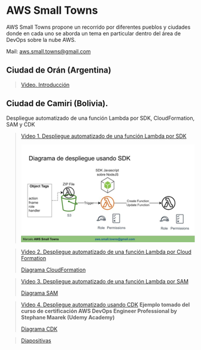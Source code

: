 # AWS Small Towns
AWS Small Towns propone un recorrido por diferentes pueblos y ciudades donde en cada
uno se aborda un tema en particular dentro del área de DevOps sobre la nube AWS.

Mail: aws.small.towns@gmail.com

## Ciudad de Orán (Argentina)
>[Video. Introducción](https://www.youtube.com/watch?v=pv1BbjcRCQg)


## Ciudad de Camiri (Bolivia). 
Despliegue automatizado de una función Lambda por SDK, CloudFormation, SAM y CDK

>[Video 1. Despliegue automatizado de una función Lambda por SDK](https://www.youtube.com/watch?v=vXDYGPaHJWI)
>
>![Diagrama SDK](images/sdk.jpg)

>[Video 2. Despliegue automatizado de una función Lambda por Cloud Formation](https://www.youtube.com/watch?v=5Ze6Y1rCvGc)
>
>[Diagrama CloudFormation](images/cloudformation.jpg)

>[Video 3. Despliegue automatizado de una función Lambda por SAM](https://www.youtube.com/watch?v=sdJmfO6au_U)
>
>[Diagrama SAM](images/sam.jpg)

>[Video 4. Despliegue automatizado usando CDK](https://www.youtube.com/watch?v=HVZjEu3zeGA)
>**Ejemplo tomado del curso de certificación AWS DevOps Engineer Professional by Stephane Maarek (Udemy Academy)**
>
>[Diagrama CDK](images/cdk.jpg)

>[Diapositivas](doc/AWS%20Small%20Towns-Camiri.pdf)